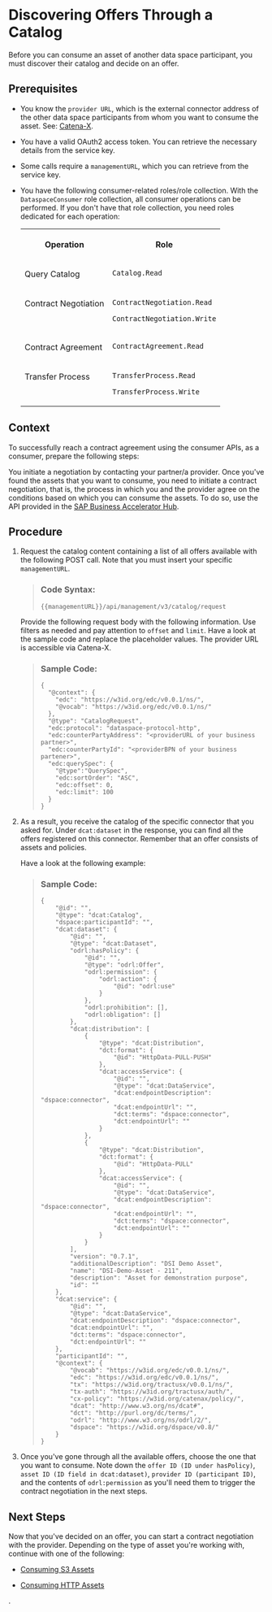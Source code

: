 <!-- loio90f36199e0bc4bd9956fb69312fbc2ab -->

# Discovering Offers Through a Catalog

Before you can consume an asset of another data space participant, you must discover their catalog and decide on an offer.



<a name="loio90f36199e0bc4bd9956fb69312fbc2ab__prereq_spz_3kd_2zb"/>

## Prerequisites

-   You know the `provider URL`, which is the external connector address of the other data space participants from whom you want to consume the asset. See: [Catena-X](https://catena-x.net/en/).

-   You have a valid OAuth2 access token. You can retrieve the necessary details from the service key.

-   Some calls require a `managementURL`, which you can retrieve from the service key.

-   You have the following consumer-related roles/role collection. With the `DataspaceConsumer` role collection, all consumer operations can be performed. If you don't have that role collection, you need roles dedicated for each operation:


    <table>
    <tr>
    <th valign="top">

    Operation
    
    </th>
    <th valign="top">

    Role
    
    </th>
    </tr>
    <tr>
    <td valign="top">
    
    Query Catalog
    
    </td>
    <td valign="top">
    
    `Catalog.Read`
    
    </td>
    </tr>
    <tr>
    <td valign="top">
    
    Contract Negotiation
    
    </td>
    <td valign="top">
    
    `ContractNegotiation.Read`

    `ContractNegotiation.Write`
    
    </td>
    </tr>
    <tr>
    <td valign="top">
    
    Contract Agreement
    
    </td>
    <td valign="top">
    
    `ContractAgreement.Read` 
    
    </td>
    </tr>
    <tr>
    <td valign="top">
    
    Transfer Process
    
    </td>
    <td valign="top">
    
    `TransferProcess.Read`

    `TransferProcess.Write`
    
    </td>
    </tr>
    </table>
    



## Context

To successfully reach a contract agreement using the consumer APIs, as a consumer, prepare the following steps:

You initiate a negotiation by contacting your partner/a provider. Once you've found the assets that you want to consume, you need to initiate a contract negotiation, that is, the process in which you and the provider agree on the conditions based on which you can consume the assets. To do so, use the API provided in the [SAP Business Accelerator Hub](https://api.sap.com/package/dataspaceintegration/rest).



<a name="loio90f36199e0bc4bd9956fb69312fbc2ab__steps_r2y_bcx_dzb"/>

## Procedure

1.  Request the catalog content containing a list of all offers available with the following POST call. Note that you must insert your specific `managementURL`.

    > ### Code Syntax:  
    > ```
    > {{managementURL}}/api/management/v3/catalog/request
    > ```

    Provide the following request body with the following information. Use filters as needed and pay attention to `offset` and `limit`. Have a look at the sample code and replace the placeholder values. The provider URL is accessible via Catena-X.

    > ### Sample Code:  
    > ```
    > {
    >   "@context": {
    >     "edc": "https://w3id.org/edc/v0.0.1/ns/",
    >     "@vocab": "https://w3id.org/edc/v0.0.1/ns/"
    >   },
    >   "@type": "CatalogRequest",
    >   "edc:protocol": "dataspace-protocol-http",
    >   "edc:counterPartyAddress": "<providerURL of your business partner>",
    >   "edc:counterPartyId": "<providerBPN of your business partener>",
    >   "edc:querySpec": {
    >     "@type":"QuerySpec",
    >     "edc:sortOrder": "ASC",     
    >     "edc:offset": 0,
    >     "edc:limit": 100        
    >   }
    > }
    > ```

2.  As a result, you receive the catalog of the specific connector that you asked for. Under `dcat:dataset` in the response, you can find all the offers registered on this connector. Remember that an offer consists of assets and policies.

    Have a look at the following example:

    > ### Sample Code:  
    > ```
    > {
    >     "@id": "",
    >     "@type": "dcat:Catalog",
    >     "dspace:participantId": "",
    >     "dcat:dataset": {
    >         "@id": "",
    >         "@type": "dcat:Dataset",
    >         "odrl:hasPolicy": {
    >             "@id": "",
    >             "@type": "odrl:Offer",
    >             "odrl:permission": {
    >                 "odrl:action": {
    >                     "@id": "odrl:use"
    >                 }
    >             },
    >             "odrl:prohibition": [],
    >             "odrl:obligation": []
    >         },
    >         "dcat:distribution": [
    >             {
    >                 "@type": "dcat:Distribution",
    >                 "dct:format": {
    >                     "@id": "HttpData-PULL-PUSH"
    >                 },
    >                 "dcat:accessService": {
    >                     "@id": "",
    >                     "@type": "dcat:DataService",
    >                     "dcat:endpointDescription": "dspace:connector",
    >                     "dcat:endpointUrl": "",
    >                     "dct:terms": "dspace:connector",
    >                     "dct:endpointUrl": ""
    >                 }
    >             },
    >             {
    >                 "@type": "dcat:Distribution",
    >                 "dct:format": {
    >                     "@id": "HttpData-PULL"
    >                 },
    >                 "dcat:accessService": {
    >                     "@id": "",
    >                     "@type": "dcat:DataService",
    >                     "dcat:endpointDescription": "dspace:connector",
    >                     "dcat:endpointUrl": "",
    >                     "dct:terms": "dspace:connector",
    >                     "dct:endpointUrl": ""
    >                 }
    >             }
    >         ],
    >         "version": "0.7.1",
    >         "additionalDescription": "DSI Demo Asset",
    >         "name": "DSI-Demo-Asset - 211",
    >         "description": "Asset for demonstration purpose",
    >         "id": ""
    >     },
    >     "dcat:service": {
    >         "@id": "",
    >         "@type": "dcat:DataService",
    >         "dcat:endpointDescription": "dspace:connector",
    >         "dcat:endpointUrl": "",
    >         "dct:terms": "dspace:connector",
    >         "dct:endpointUrl": ""
    >     },
    >     "participantId": "",
    >     "@context": {
    >         "@vocab": "https://w3id.org/edc/v0.0.1/ns/",
    >         "edc": "https://w3id.org/edc/v0.0.1/ns/",
    >         "tx": "https://w3id.org/tractusx/v0.0.1/ns/",
    >         "tx-auth": "https://w3id.org/tractusx/auth/",
    >         "cx-policy": "https://w3id.org/catenax/policy/",
    >         "dcat": "http://www.w3.org/ns/dcat#",
    >         "dct": "http://purl.org/dc/terms/",
    >         "odrl": "http://www.w3.org/ns/odrl/2/",
    >         "dspace": "https://w3id.org/dspace/v0.8/"
    >     }
    > }
    > ```

3.  Once you've gone through all the available offers, choose the one that you want to consume. Note down the `offer ID (ID under hasPolicy)`, `asset ID (ID field in dcat:dataset)`, `provider ID (participant ID)`, and the contents of `odrl:permission` as you'll need them to trigger the contract negotiation in the next steps.




<a name="loio90f36199e0bc4bd9956fb69312fbc2ab__postreq_hcc_rjd_2zb"/>

## Next Steps

Now that you've decided on an offer, you can start a contract negotiation with the provider. Depending on the type of asset you're working with, continue with one of the following:

-   [Consuming S3 Assets](consuming-s3-assets-4afdf5c.md)

-   [Consuming HTTP Assets](consuming-http-assets-735300c.md)


.

